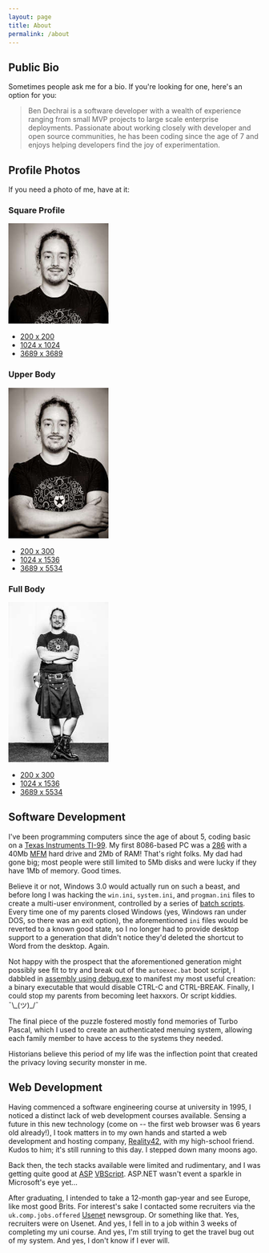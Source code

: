 ```yaml
---
layout: page
title: About
permalink: /about
---
```


## Public Bio

Sometimes people ask me for a bio. If you're looking for one, here's an option for you:

> Ben Dechrai is a software developer with a wealth of experience ranging from small MVP projects to large scale enterprise deployments. Passionate about working closely with developer and open source communities, he has been coding since the age of 7 and enjoys helping developers find the joy of experimentation.

<h2 id="profile-photos">Profile Photos</h2>

<p>If you need a photo of me, have at it:</p>

<div class="profile_pics">
  <div>
    <h3 id="square-profile">Square Profile</h3>
    <p><img src="/images/profile_pics/bendechrai_square_200.jpg" alt="Photo of Ben Dechrai"></p>
    <ul>
      <li><a href="/images/profile_pics/bendechrai_square_200.jpg">200 x 200</a></li>
      <li><a href="/images/profile_pics/bendechrai_square_1024.jpg">1024 x 1024</a></li>
      <li><a href="/images/profile_pics/bendechrai_square_3689.jpg">3689 x 3689</a></li>
    </ul>
  </div>
  <div>
    <h3 id="upper-body">Upper Body</h3>
    <p><img src="/images/profile_pics/bendechrai_upperbody_200.jpg" alt="Photo of Ben Dechrai"></p>
    <ul>
      <li><a href="/images/profile_pics/bendechrai_upperbody_200.jpg">200 x 300</a></li>
      <li><a href="/images/profile_pics/bendechrai_upperbody_1024.jpg">1024 x 1536</a></li>
      <li><a href="/images/profile_pics/bendechrai_upperbody_3689.jpg">3689 x 5534</a></li>
    </ul>
  </div>
  <div>
    <h3 id="full-body">Full Body</h3>
    <p><img src="/images/profile_pics/bendechrai_fullbody_200.jpg" alt="Photo of Ben Dechrai"></p>
    <ul>
      <li><a href="/images/profile_pics/bendechrai_fullbody_200.jpg">200 x 300</a></li>
      <li><a href="/images/profile_pics/bendechrai_fullbody_1024.jpg">1024 x 1536</a></li>
      <li><a href="/images/profile_pics/bendechrai_fullbody_3503.jpg">3689 x 5534</a></li>
    </ul>
  </div>
</div>

## Software Development

I've been programming computers since the age of about 5, coding basic on a [Texas Instruments TI-99](https://en.wikipedia.org/wiki/Texas_Instruments_TI-99/4A). My first 8086-based PC was a [286](https://en.wikipedia.org/wiki/Intel_80286) with a 40Mb [MFM](https://en.wikipedia.org/wiki/Modified_frequency_modulation) hard drive and 2Mb of RAM! That's right folks. My dad had gone big; most people were still limited to 5Mb disks and were lucky if they have 1Mb of memory. Good times.

Believe it or not, Windows 3.0 would actually run on such a beast, and before long I was hacking the `win.ini`, `system.ini`, and `progman.ini` files to create a multi-user environment, controlled by a series of [batch scripts](https://en.wikipedia.org/wiki/Batch_file). Every time one of my parents closed Windows (yes, Windows ran under DOS, so there was an exit option), the aforementioned `ini` files would be reverted to a known good state, so I no longer had to provide desktop support to a generation that didn't notice they'd deleted the shortcut to Word from the desktop. Again.

Not happy with the prospect that the aforementioned generation might possibly see fit to try and break out of the `autoexec.bat` boot script, I dabbled in [assembly using debug.exe](http://www.intel-assembler.it/portale/5/Write-an-assembly-program-using-DEBUG/Write-an-assembly-program-using-DEBUG.asp) to manifest my most useful creation: a binary executable that would disable CTRL-C and CTRL-BREAK. Finally, I could stop my parents from becoming leet haxxors. Or script kiddies. ¯\\\_(ツ)\_/¯

The final piece of the puzzle fostered mostly fond memories of Turbo Pascal, which I used to create an authenticated menuing system, allowing each family member to have access to the systems they needed.

Historians believe this period of my life was the inflection point that created the privacy loving security monster in me.

## Web Development

Having commenced a software engineering course at university in 1995, I noticed a distinct lack of web development courses available. Sensing a future in this new technology (come on -- the first web browser was 6 years old already!), I took matters in to my own hands and started a web development and hosting company, [Reality42](https://reality42.net/), with my high-school friend. Kudos to him; it's still running to this day. I stepped down many moons ago.

Back then, the tech stacks available were limited and rudimentary, and I was getting quite good at [ASP](https://en.wikipedia.org/wiki/Active_Server_Pages) [VBScript](https://en.wikipedia.org/wiki/VBScript). ASP.NET wasn't event a sparkle in Microsoft's eye yet...

After graduating, I intended to take a 12-month gap-year and see Europe, like most good Brits. For interest's sake I contacted some recruiters via the `uk.comp.jobs.offered` [Usenet](https://en.wikipedia.org/wiki/Usenet) newsgroup. Or something like that. Yes, recruiters were on Usenet. And yes, I fell in to a job within 3 weeks of completing my uni course. And yes, I'm still trying to get the travel bug out of my system. And yes, I don't know if I ever will.
